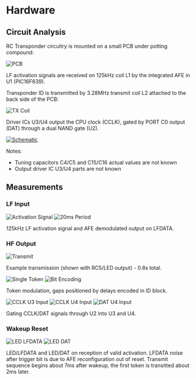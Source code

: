 # Hardware


## Circuit Analysis

RC Transponder circuitry is mounted on a small PCB 
under potting compound:

![PCB](rctrans_pcb.jpg "PCB")

LF activation signals are received on 125kHz coil L1 by 
the integrated AFE in U1 (PIC16F639). 

Transponder ID is transmitted by 3.28MHz transmit coil L2
attached to the back side of the PCB:

![TX Coil](rctrans_coil.jpg "TX Coil")

Driver ICs U3/U4 output the CPU clock (CCLK), gated by
PORT C0 output (DAT) through a dual NAND gate (U2).

[![Schematic](rctrans_schematic.svg "Schematic")](rctrans_schematic.pdf)

Notes:

   - Tuning capacitors C4/C5 and C15/C16 actual values are not known
   - Output driver IC U3/U4 parts are not known


## Measurements

### LF Input

![Activation Signal](activation-lfdata.png "Activation Signal")
![20ms Period](activation-period.png "20ms Activation Period")

125kHz LF activation signal and AFE demodulated output on LFDATA. 

### HF Output

![Transmit](transmit_led_02.png "Transmit Signal")

Example transmission (shown with RC5/LED output) - 0.8s total.

![Single Token](tx_50us.png "Single Token")
![Bit Encoding](tx_10us.png "Bit Encoding")

Token modulation, gaps positioned by delays encoded in ID block.

![CCLK U3 Input](u3-input.png "CCLK and U3 Input")
![CCLK U4 Input](u4-input.png "CCLK and U4 Input")
![DAT U4 Input](tx_100ns.png "DAT U4 Input")

Gating CCLK/DAT signals through U2 into U3 and U4.

### Wakeup Reset

![LED LFDATA](wake_up_reset.png "LED LFDATA Wakeup")
![LED DAT](wake_to_tx.png "LED DAT Wakeup")

LED/LFDATA and LED/DAT on reception of valid activation. LFDATA
noise after trigger bit is due to AFE reconfiguration out of reset.
Transmit sequence begins about 7ms after wakeup, the first token
is transitted about 2ms later.

